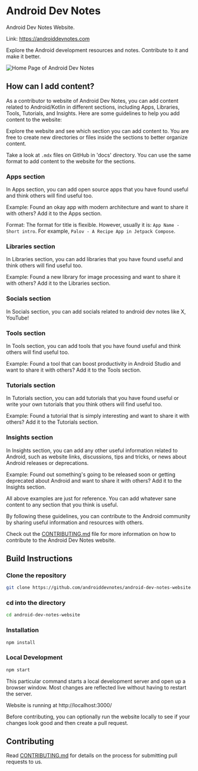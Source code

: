 # Android Dev Notes

Android Dev Notes Website.

Link: https://androiddevnotes.com

Explore the Android development resources and notes. Contribute to it and make it better.

![Home Page of Android Dev Notes](https://storage.androiddevnotes.com/api/raw/?path=/assets/3/4x1.png)

## How can I add content?

As a contributor to website of Android Dev Notes, you can add content related to Android/Kotlin in different sections, including Apps, Libraries, Tools, Tutorials, and Insights. Here are some guidelines to help you add content to the website:

Explore the website and see which section you can add content to. You are free to create new directories or files inside the sections to better organize content.

Take a look at `.mdx` files on GitHub in 'docs' directory. You can use the same format to add content to the website for the sections.

### Apps section

In Apps section, you can add open source apps that you have found useful and think others will find useful too.

Example: Found an okay app with modern architecture and want to share it with others? Add it to the Apps section.

Format: The format for title is flexible. However, usually it is: `App Name - Short intro`. For example, `Palov - A Recipe App in Jetpack Compose`.

### Libraries section

In Libraries section, you can add libraries that you have found useful and think others will find useful too.

Example: Found a new library for image processing and want to share it with others? Add it to the Libraries section.

### Socials section

In Socials section, you can add socials related to android dev notes like X, YouTube!

### Tools section

In Tools section, you can add tools that you have found useful and think others will find useful too.

Example: Found a tool that can boost productivity in Android Studio and want to share it with others? Add it to the Tools section.

### Tutorials section

In Tutorials section, you can add tutorials that you have found useful or write your own tutorials that you think others will find useful too.

Example: Found a tutorial that is simply interesting and want to share it with others? Add it to the Tutorials section.

### Insights section

In Insights section, you can add any other useful information related to Android, such as website links, discussions, tips and tricks, or news about Android releases or deprecations.

Example: Found out something's going to be released soon or getting deprecated about Android and want to share it with others? Add it to the Insights section.

All above examples are just for reference. You can add whatever sane content to any section that you think is useful.

By following these guidelines, you can contribute to the Android community by sharing useful information and resources with others.

Check out the [CONTRIBUTING.md](CONTRIBUTING.md) file for more information on how to contribute to the Android Dev Notes website.

## Build Instructions

### Clone the repository

```bash
git clone https://github.com/androiddevnotes/android-dev-notes-website.git
```

### cd into the directory

```bash
cd android-dev-notes-website
```

### Installation

```bash
npm install
```

### Local Development

```bash
npm start
```

This particular command starts a local development server and open up a browser window. Most changes are reflected live without having to restart the server.

Website is running at http://localhost:3000/

Before contributing, you can optionally run the website locally to see if your changes look good and then create a pull request.

## Contributing

Read [CONTRIBUTING.md](CONTRIBUTING.md) for details on the process for submitting pull requests to us.
